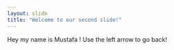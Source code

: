 ```yaml
---
layout: slide
title: "Welcome to our second slide!"
---
```

Hey my name is Mustafa !
Use the left arrow to go back!
